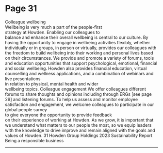 # Page 31

Colleague wellbeing  
Wellbeing is very much a part of the people-first  
strategy at Howden. Enabling our colleagues to  
balance and enhance their overall wellbeing is central 
to our culture. By having the opportunity to engage in 
wellbeing activities flexibly, whether individually or in 
groups, in person or virtually, provides our colleagues 
with the freedom to build wellbeing into their working 
and personal lives based on their circumstances.
We provide and promote a variety of forums, tools and 
education opportunities that support psychological, 
emotional, financial and social wellbeing. 
Howden also provides financial education, virtual 
counselling and wellness applications, and a 
combination of webinars and live presentations  
in relation to physical, mental health and wider  
wellbeing topics. 
Colleague engagement
We offer colleagues different forums to share thoughts 
and opinions including through ERGs [see page 29] 
and listening forums. To help us assess and monitor 
employee satisfaction and engagement, we welcome 
colleagues to participate in our global people survey  
to give everyone the opportunity to provide feedback  
on their experience of working at Howden. 
As we grow, it is important that we understand what 
matters to our people the most, so we equip leaders  
with the knowledge to drive improve and remain aligned 
with the goals and values of Howden. 
31
 Howden Group Holdings 2023 Sustainability Report 
Being a responsible business


---